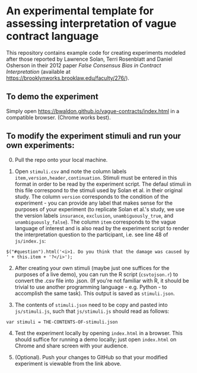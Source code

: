 # An experimental template for assessing interpretation of vague contract language 

This repository contains example code for creating experiments modeled after those reported by Lawrence Solan, Terri Rosenblatt and Daniel Osherson in their 2012 paper *False Consensus Bias in Contract Interpretation* (available at https://brooklynworks.brooklaw.edu/faculty/276/). 

## To demo the experiment 

Simply open https://bwaldon.github.io/vague-contracts/index.html in a compatible browser. (Chrome works best). 

## To modify the experiment stimuli and run your own experiments:

0. Pull the repo onto your local machine. 

1. Open `stimuli.csv` and note the column labels `item,version,header,continuation`. Stimuli must be entered in this format in order to be read by the experiment script. The defaul stimuli in this file correspond to the stimuli used by Solan et al. in their original study. The column `version` corresponds to the condition of the experiment - you can provide any label that makes sense for the purposes of your experiment (to replicate Solan et al.'s study, we use the version labels `insurance`, `exclusion`, `unambiguously_true`, and `unambiguously_false`). The column `item` corresponds to the vague language of interest and is also read by the experiment script to render the interpretation question to the participant, i.e. see line 48 of `js/index.js`: 

`$("#question").html('<i>1. Do you think that the damage was caused by ' + this.item + '?</i>');`

2. After creating your own stimuli (maybe just one suffices for the purposes of a live demo), you can run the R script (`csvtojson.r`) to convert the .csv file into .json. (If you're not familiar with R, it should be trivial to use another programming language - e.g. Python - to accomplish the same task). This output is saved as `stimuli.json`. 

3. The contents of `stimuli.json` need to be copy and pasted into `js/stimuli.js`, such that `js/stimuli.js` should read as follows: 

`var stimuli = THE-CONTENTS-OF-stimuli.json` 

4. Test the experiment locally by opening `index.html` in a browser. This should suffice for running a demo locally; just open `index.html` on Chrome and share screen with your audience.  

5. (Optional). Push your changes to GitHub so that your modified experiment is viewable from the link above. 


 
